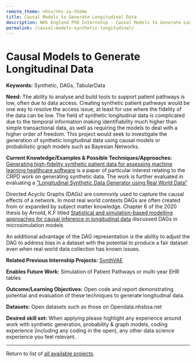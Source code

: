 ```yaml
---
remote_theme: nhsx/nhs-io-theme
title: Causal Models to Generate Longitudinal Data
description: NHS England PhD Internship - Causal Models to Generate Longitudinal Data
permalink: /causal-models-synthetic-longitudinal/
---
```


# Causal Models to Generate Longitudinal Data

**Keywords:**  Synthetic, DAGs, TabularData

**Need:**  The ability to analyse and build tools to support patient pathways is low, often due to data access.  Creating synthetic patient pathways would be one way to resolve the access issue, at least for use where the fidelity of the data can be low.  The field of synthetic longitudinal data is complicated due to the temporal information making identifiability much higher than simple transactional data, as well as requiring the models to deal with a higher order of freedom.  This project would seek to investigate the generation of synthetic longitudinal data using causal models or probabilistic graph models such as Bayesian Networks. 

**Current Knowledge/Examples & Possible Techniques/Approaches:**  [Generating high-fidelity synthetic patient data for assessing machine learning healthcare software](https://www.nature.com/articles/s41746-020-00353-9) is a paper of particular interest relating to the CRPD work on generating synthetic data.    The work is further evaluated in evaluating a [“Longitudinal Synthetic Data Generator using Real World Data”](https://cprd.com/sites/default/files/2022-04/Wang%20et%20al%20preprint.pdf)

Directed Acyclic Graphs (DAGs) are commonly used to capture the causal effects of a network.  In most real world contexts DAGs are often created from or expanded by subject matter knowledge.  Chapter 6 of the 2020 thesis by Arnold, K.F titled [Statistical and simulation-based modelling approaches for causal inference in longitudinal data](https://etheses.whiterose.ac.uk/27245/1/Arnold_KF_Medicine_PhD_2020.pdf) discussed DAGs in microsimulation models 

An additional advantage of the DAG representation is the ability to adjust the DAG to address bias in a dataset with the potential to produce a fair dataset even when real world data collection has known issues.


**Related Previous Internship Projects:** [SynthVAE](https://github.com/nhsx/SynthVAE)

**Enables Future Work:**  Simulation of Patient Pathways or multi-year EHR tables

**Outcome/Learning Objectives:**   Open code and report demonstrating potential and evaluation of these techniques to generate longitudinal data.  

**Datasets:** Open datasets such as those on Opendata.nhsbsa.net 

**Desired skill set:**  When applying please highlight any experience around work with synthetic generation, probability & graph models, coding experience (including any coding in the open), any other data science experience you feel relevant.


---
Return to list of [all available projects](https://nhsx.github.io/nhsx-internship-projects/).